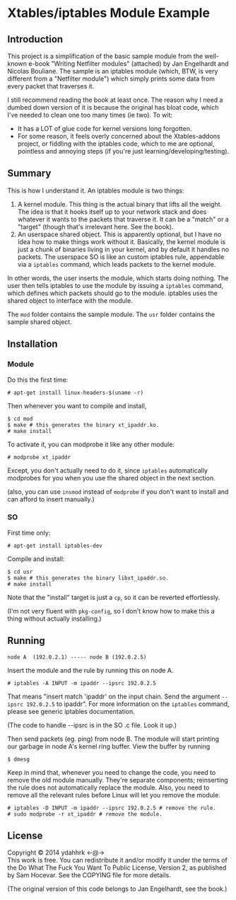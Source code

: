 # Xtables/iptables Module Example

## Introduction

This project is a simplification of the basic sample module from the well-known e-book "Writing Netfilter modules" (attached) by Jan Engelhardt and Nicolas Bouliane. The sample is an iptables module (which, BTW, is very different from a "Netfilter module") which simply prints some data from every packet that traverses it.

I still recommend reading the book at least once. The reason why I need a dumbed down version of it is because the original has bloat code, which I've needed to clean one too many times (ie two). To wit:

- It has a LOT of glue code for kernel versions long forgotten.
- For some reason, it feels overly concerned about the Xtables-addons project, or fiddling with the iptables code, which to me are optional, pointless and annoying steps (if you're just learning/developing/testing).

## Summary

This is how I understand it. An iptables module is two things:

1. A kernel module. This thing is the actual binary that lifts all the weight. The idea is that it hooks itself up to your network stack and does whatever it wants to the packets that traverse it. It can be a "match" or a "target" (though that's irrelevant here. See the book).
2. An userspace shared object. This is apparently optional, but I have no idea how to make things work without it. Basically, the kernel module is just a chunk of binaries living in your kernel, and by default it handles no packets. The userspace SO is like an custom iptables rule, appendable via a `iptables` command, which leads packets to the kernel module.

In other words, the user inserts the module, which starts doing nothing. The user then tells iptables to use the module by issuing a `iptables` command, which defines which packets should go to the module. iptables uses the shared object to interface with the module.

The `mod` folder contains the sample module. The `usr` folder contains the sample shared object.

## Installation

### Module

Do this the first time:

	# apt-get install linux-headers-$(uname -r)

Then whenever you want to compile and install,

	$ cd mod
	$ make # this generates the binary xt_ipaddr.ko.
	# make install

To activate it, you can modprobe it like any other module:

	# modprobe xt_ipaddr

Except, you don't actually need to do it, since `iptables` automatically modprobes for you when you use the shared object in the next section.

(also, you can use `insmod` instead of `modprobe` if you don't want to install and can afford to insert manually.) 

### SO

First time only:

	# apt-get install iptables-dev

Compile and install:

	$ cd usr
	$ make # this generates the binary libxt_ipaddr.so.
	# make install

Note that the "install" target is just a `cp`, so it can be reverted effortlessly.

(I'm not very fluent with `pkg-config`, so I don't know how to make this a thing without actually installing.)

## Running

	node A	(192.0.2.1) ----- node B (192.0.2.5)

Insert the module and the rule by running this on node A. 

	# iptables -A INPUT -m ipaddr --ipsrc 192.0.2.5

That means "insert match 'ipaddr' on the input chain. Send the argument `--ipsrc 192.0.2.5` to ipaddr". For more information on the `iptables` command, please see generic iptables documentation.

(The code to handle --ipsrc is in the SO .c file. Look it up.)

Then send packets (eg. ping) from node B. The module will start printing our garbage in node A's kernel ring buffer. View the buffer by running

	$ dmesg

Keep in mind that, whenever you need to change the code, you need to remove the old module manually. They're separate components; reinserting the rule does not automatically replace the module. Also, you need to remove all the relevant rules before Linux will let you remove the module.

	# iptables -D INPUT -m ipaddr --ipsrc 192.0.2.5 # remove the rule.
	# sudo modprobe -r xt_ipaddr # remove the module.

## License

Copyright © 2014 ydahhrk <-@->  
This work is free. You can redistribute it and/or modify it under the
terms of the Do What The Fuck You Want To Public License, Version 2,
as published by Sam Hocevar. See the COPYING file for more details.

(The original version of this code belongs to Jan Engelhardt, see the book.)
